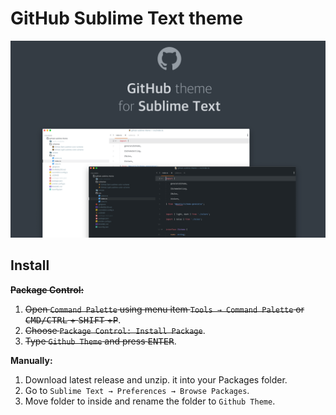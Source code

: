 # GitHub Sublime Text theme

![GitHub Sublime Text theme](./assets/screen.png)

## Install

**~~Package Control:~~**

1. ~~Open `Command Palette` using menu item `Tools → Command Palette` or <kbd>CMD/CTRL</kbd> + <kbd>SHIFT</kbd> +<kbd>P</kbd>~~.
2. ~~Choose `Package Control: Install Package`~~.
3. ~~Type `Github Theme` and press <kbd>ENTER</kbd>~~.

**Manually:**

1. Download latest release and unzip. it into your Packages folder.
2. Go to `Sublime Text → Preferences → Browse Packages`.
3. Move folder to inside and rename the folder to `Github Theme`.
